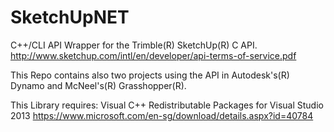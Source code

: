 # SketchUpNET

C++/CLI API Wrapper for the Trimble(R) SketchUp(R) C API.
http://www.sketchup.com/intl/en/developer/api-terms-of-service.pdf

This Repo contains also two projects using the API in Autodesk's(R) Dynamo and McNeel's(R) Grasshopper(R).

This Library requires:
Visual C++ Redistributable Packages for Visual Studio 2013 
https://www.microsoft.com/en-sg/download/details.aspx?id=40784
